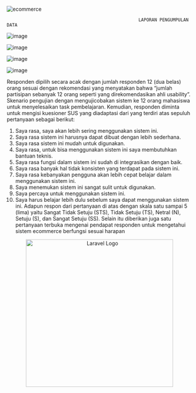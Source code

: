  ![ecommerce](https://user-images.githubusercontent.com/52597151/230013634-2d3c029e-ec96-4c13-befb-fc1637eaf314.png)
 
                                                      LAPORAN PENGUMPULAN DATA

![image](https://user-images.githubusercontent.com/52597151/230014179-8fb48d8d-7f18-4b4d-9160-98dde5d00a7c.png)


![image](https://user-images.githubusercontent.com/52597151/230014225-af93ece6-9d01-4882-970b-e49378294b4c.png)


![image](https://user-images.githubusercontent.com/52597151/230014255-d39eac52-1e37-436b-8be2-b941ace3fd02.png)


![image](https://user-images.githubusercontent.com/52597151/230014275-33c77f49-c921-46b2-90f2-738684de58d0.png)

Responden dipilih secara acak dengan jumlah responden 12 (dua belas) orang sesuai
dengan rekomendasi yang menyatakan bahwa “jumlah partisipan sebanyak 12 orang seperti yang
direkomendasikan ahli usability”. Skenario pengujian dengan mengujicobakan sistem ke 12
orang mahasiswa untuk menyelesaikan task pembelajaran. Kemudian, responden diminta untuk
mengisi kuesioner SUS yang diadaptasi dari yang terdiri atas sepuluh pertanyaan sebagai
berikut:
1. Saya rasa, saya akan lebih sering menggunakan sistem ini.
2. Saya rasa sistem ini harusnya dapat dibuat dengan lebih sederhana.
3. Saya rasa sistem ini mudah untuk digunakan.
4. Saya rasa, untuk bisa menggunakan sistem ini saya membutuhkan bantuan teknis.
5. Saya rasa fungsi dalam sistem ini sudah di integrasikan dengan baik.
6. Saya rasa banyak hal tidak konsisten yang terdapat pada sistem ini.
7. Saya rasa kebanyakan pengguna akan lebih cepat belajar dalam menggunakan sistem ini.
8. Saya menemukan sistem ini sangat sulit untuk digunakan.
9. Saya percaya untuk menggunakan sistem ini.
10. Saya harus belajar lebih dulu sebelum saya dapat menggunakan sistem ini.
Adapun respon dari pertanyaan di atas dengan skala satu sampai 5 (lima) yaitu Sangat
Tidak Setuju (STS), Tidak Setuju (TS), Netral (N), Setuju (S), dan Sangat Setuju (SS). Selain itu
diberikan juga satu pertanyaan terbuka mengenai pendapat responden untuk mengetahui sistem ecommerce berfungsi sesuai harapan





<p align="center"><a href="https://laravel.com" target="_blank"><img src="https://raw.githubusercontent.com/laravel/art/master/logo-lockup/5%20SVG/2%20CMYK/1%20Full%20Color/laravel-logolockup-cmyk-red.svg" width="400" alt="Laravel Logo"></a></p>
